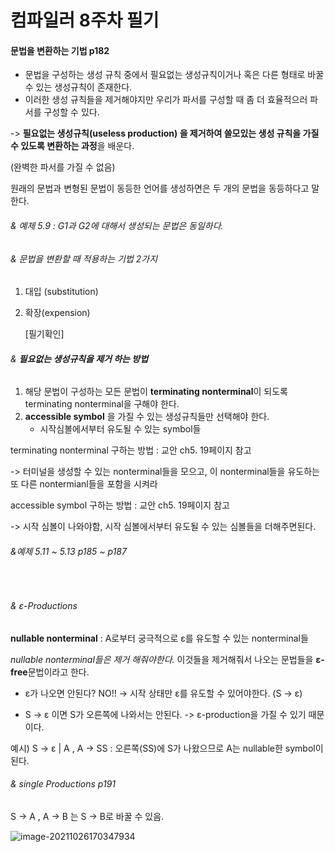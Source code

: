 # 컴파일러 8주차 필기

#### 문법을 변환하는 기법 p182

- 문법을 구성하는 생성 규칙 중에서 필요없는 생성규칙이거나 혹은 다른 형태로 바꿀수 있는 생성규칙이 존재한다.
- 이러한 생성 규칙들을 제거해야지만 우리가 파서를 구성할 때 좀 더 효율적으러 파서를 구성할 수 있다.

-> **필요없는 생성규칙(useless production) 을 제거하여  쓸모있는 생성 규칙을 가질 수 있도록 변환하는 과정**을 배운다.

(완벽한 파서를 가질 수 없음)

원래의 문법과 변형된 문법이 동등한 언어를 생성하면은 두 개의 문법을 동등하다고 말한다.



###### & 예제 5.9 : G1과 G2에 대해서 생성되는 문법은 동일하다.



###### & 문법을 변환할 때 적용하는 기법 2가지

1. 대입 (substitution)

2. 확장(expension) 

   [필기확인]



###### & **필요없는 생성규칙을 제거 하는 방법**

1. 해당 문법이 구성하는 모든 문법이 **terminating nonterminal**이 되도록 terminating nonterminal을 구해야 한다.
2. **accessible symbol** 을 가질 수 있는 생성규칙들만 선택해야 한다.
   - 시작심볼에서부터 유도될 수 있는 symbol들

terminating nonterminal 구하는 방법 : 교안 ch5. 19페이지 참고

-> 터미널을 생성할 수 있는 nonterminal들을 모으고, 이 nonterminal들을 유도하는 또 다른 nontermianl들을 포함을 시켜라

accessible symbol 구하는 방법 : 교안 ch5. 19페이지 참고

-> 시작 심볼이 나와야함, 시작 심볼에서부터 유도될 수 있는 심볼들을 더해주면된다.

###### 	&예제 5.11 ~ 5.13  p185 ~ p187 

​	

###### & ε-Productions

**nullable nonterminal** : A로부터 궁극적으로 ε를 유도할 수 있는 nonterminal들

*nullable nonterminal들은 제거 해줘야한다.* 이것들을 제거해줘서 나오는 문법들을 **ε-free**문법이라고 한다. 

- ε가 나오면 안된다? NO!! -> 시작 상태만 ε를 유도할 수 있어야한다. (S -> ε)

- S -> ε 이면 S가 오른쪽에 나와서는 안된다. -> ε-production을 가질 수 있기 때문이다.

예시) S -> ε | A , A -> SS  : 오른쪽(SS)에 S가 나왔으므로 A는 nullable한 symbol이 된다. 

 

###### & single Productions p191

S -> A , A -> B 는 S -> B로 바꿀 수 있음.

![image-20211026170347934](C:\Users\whdgu\AppData\Roaming\Typora\typora-user-images\image-20211026170347934.png)